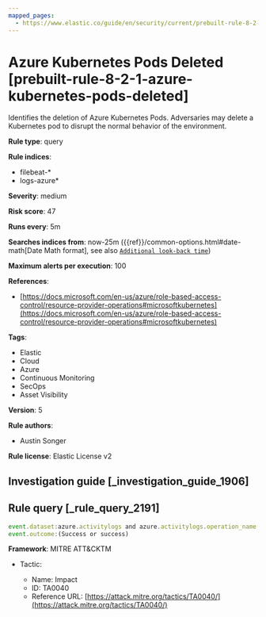```yaml
---
mapped_pages:
  - https://www.elastic.co/guide/en/security/current/prebuilt-rule-8-2-1-azure-kubernetes-pods-deleted.html
---
```


# Azure Kubernetes Pods Deleted [prebuilt-rule-8-2-1-azure-kubernetes-pods-deleted]

Identifies the deletion of Azure Kubernetes Pods. Adversaries may delete a Kubernetes pod to disrupt the normal behavior of the environment.

**Rule type**: query

**Rule indices**:

* filebeat-*
* logs-azure*

**Severity**: medium

**Risk score**: 47

**Runs every**: 5m

**Searches indices from**: now-25m ({{ref}}/common-options.html#date-math[Date Math format], see also [`Additional look-back time`](docs-content://solutions/security/detect-and-alert/create-detection-rule.md#rule-schedule))

**Maximum alerts per execution**: 100

**References**:

* [https://docs.microsoft.com/en-us/azure/role-based-access-control/resource-provider-operations#microsoftkubernetes](https://docs.microsoft.com/en-us/azure/role-based-access-control/resource-provider-operations#microsoftkubernetes)

**Tags**:

* Elastic
* Cloud
* Azure
* Continuous Monitoring
* SecOps
* Asset Visibility

**Version**: 5

**Rule authors**:

* Austin Songer

**Rule license**: Elastic License v2

## Investigation guide [_investigation_guide_1906]



## Rule query [_rule_query_2191]

```js
event.dataset:azure.activitylogs and azure.activitylogs.operation_name:"MICROSOFT.KUBERNETES/CONNECTEDCLUSTERS/PODS/DELETE" and
event.outcome:(Success or success)
```

**Framework**: MITRE ATT&CKTM

* Tactic:

    * Name: Impact
    * ID: TA0040
    * Reference URL: [https://attack.mitre.org/tactics/TA0040/](https://attack.mitre.org/tactics/TA0040/)



